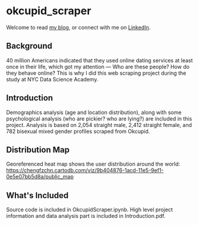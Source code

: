 # okcupid_scraper

Welcome to read [my blog](http://www.fangzhoucheng.com), or connect with me on [LinkedIn](https://www.linkedin.com/in/fangzhoucheng).

## Background
40 million Americans indicated that they used online dating services at least once in their life, which got my attention — Who are these people? How do they behave online? This is why I did this web scraping project during the study at NYC Data Science Academy.

## Introduction  
Demographics analysis (age and location distribution), along with some psychological analysis (who are pickier? who are lying?) are included in this project. Analysis is based on 2,054 straight male, 2,412 straight female, and 782 bisexual mixed gender profiles scraped from Okcupid.

## Distribution Map
Georeferenced heat map shows the user distribution around the world:
https://chengfzchn.cartodb.com/viz/9b404876-1acd-11e5-9ef1-0e5e07bb5d8a/public_map

## What's Included
Source code is included in OkcupidScraper.ipynb.
High level project information and data analysis part is included in Introduction.pdf.
